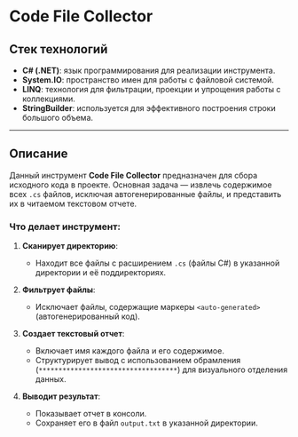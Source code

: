 # Code File Collector

## Стек технологий
- **C# (.NET)**: язык программирования для реализации инструмента.
- **System.IO**: пространство имен для работы с файловой системой.
- **LINQ**: технология для фильтрации, проекции и упрощения работы с коллекциями.
- **StringBuilder**: используется для эффективного построения строки большого объема.

---

## Описание
Данный инструмент **Code File Collector** предназначен для сбора исходного кода в проекте. Основная задача — извлечь содержимое всех `.cs` файлов, исключая автогенерированные файлы, и представить их в читаемом текстовом отчете.

### Что делает инструмент:
1. **Сканирует директорию**:
   - Находит все файлы с расширением `.cs` (файлы C#) в указанной директории и её поддиректориях.
   
2. **Фильтрует файлы**:
   - Исключает файлы, содержащие маркеры `<auto-generated>` (автогенерированный код).

3. **Создает текстовый отчет**:
   - Включает имя каждого файла и его содержимое.
   - Структурирует вывод с использованием обрамления (`***********************************`) для визуального отделения данных.

4. **Выводит результат**:
   - Показывает отчет в консоли.
   - Сохраняет его в файл `output.txt` в указанной директории.
